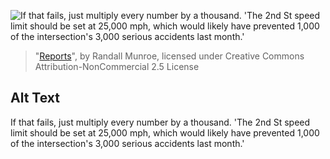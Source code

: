 ![If that fails, just multiply every number by a thousand. 'The 2nd St speed limit should be set at 25,000 mph, which would likely have prevented 1,000 of the intersection's 3,000 serious accidents last month.'](https://imgs.xkcd.com/comics/reports.png)
> "[Reports](https://xkcd.com/1219/)", by Randall Munroe, licensed under Creative Commons Attribution-NonCommercial 2.5 License

## Alt Text
If that fails, just multiply every number by a thousand. 'The 2nd St speed limit should be set at 25,000 mph, which would likely have prevented 1,000 of the intersection's 3,000 serious accidents last month.'
